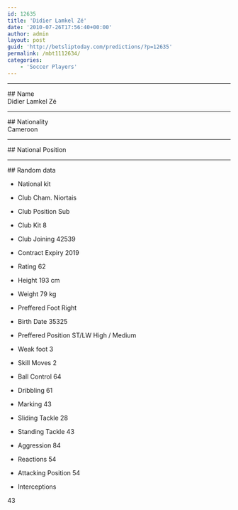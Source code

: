 ```yaml
---
id: 12635
title: 'Didier Lamkel Zé'
date: '2010-07-26T17:56:40+00:00'
author: admin
layout: post
guid: 'http://betsliptoday.com/predictions/?p=12635'
permalink: /mbt1112634/
categories:
    - 'Soccer Players'
---
```


- - - - - -

\## Name  
 Didier Lamkel Zé

- - - - - -

\## Nationality  
 Cameroon

- - - - - -

\## National Position

- - - - - -

\## Random data

- National kit
- Club
 Cham. Niortais

- Club Position
 Sub

- Club Kit
 8

- Club Joining
 42539

- Contract Expiry
 2019

- Rating
 62

- Height
 193 cm

- Weight
 79 kg

- Preffered Foot
 Right

- Birth Date
 35325

- Preffered Position
 ST/LW High / Medium

- Weak foot
 3

- Skill Moves
 2

- Ball Control
 64

- Dribbling
 61

- Marking
 43

- Sliding Tackle
 28

- Standing Tackle
 43

- Aggression
 84

- Reactions
 54

- Attacking Position
 54

- Interceptions

 43